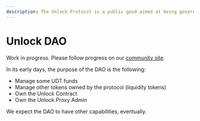 ```yaml
---
description: The Unlock Protocol is a public good aimed at being governed by a DAO
---
```


# Unlock DAO

Work in progress. Please follow progress on our [community site](https://unlock.community/t/introducing-the-dao/).

In its early days, the purpose of the DAO is the following:

* Manage some UDT funds
* Manage other tokens owned by the protocol (liquidity tokens)
* Own the Unlock Contract
* Own the Unlock Proxy Admin

We expect the DAO to have other capabilities, eventually.